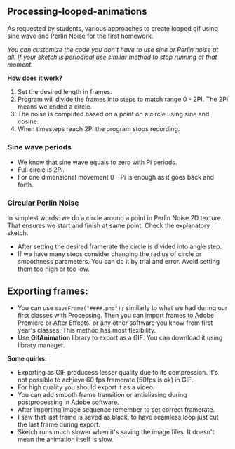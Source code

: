 ## Processing-looped-animations
As requested by students, various approaches to create looped gif using sine wave and Perlin Noise for the first homework. 

*You can customize the code,you don't have to use sine or Perlin noise at all. If your sketch is periodical use similar method to stop running at that moment.*

**How does it work?**
1. Set the desired length in frames.
2. Program will divide the frames into steps to match range 0 - 2PI. The 2Pi means we ended a circle. 
3. The noise is computed based on a point on a circle using sine and cosine.
4. When timesteps reach 2Pi the program stops recording.

### Sine wave periods
- We know that sine wave equals to zero with Pi periods.
- Full circle is 2Pi.
- For one dimensional movement 0 - Pi is enough as it goes back and forth.

### Circular Perlin Noise
In simplest words: we do a circle around a point in Perlin Noise 2D texture. That ensures we start and finish at same point. Check the explanatory sketch.
- After setting the desired framerate the circle is divided into angle step.
- If we have many steps consider changing the radius of circle or smoothness parameters. You can do it by trial and error. Avoid setting them too high or too low.

## Exporting frames:
- You can use `saveFrame("####.png");` similarly to what we had during our first classes with Processing. Then you can import frames to Adobe Premiere or After Effects, or any other software you know from first year's classes. This method has most flexibility.
- Use **GifAnimation** library to export as a GIF. You can download it using library manager.

**Some quirks:**
- Exporting as GIF producess lesser quality due to its compression. It's not possible to achieve 60 fps framerate (50fps is ok) in GIF.
- For high quality you should export it as a video.
- You can add smooth frame transition or antialiasing during postprocessing in Adobe software.
- After importing image sequence remember to set correct framerate.
- I saw that last frame is saved as black, to have seamless loop just cut the last frame during export.
- Sketch runs much slower when it's saving the image files. It doesn't mean the animation itself is slow.